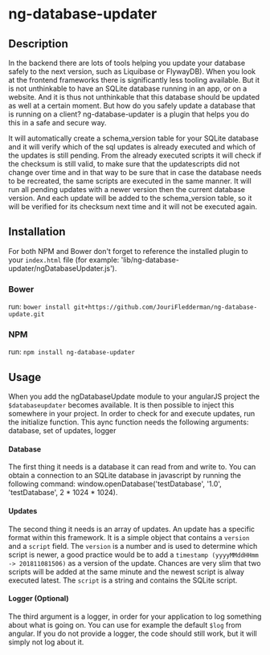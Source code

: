 # ng-database-updater

## Description
In the backend there are lots of tools helping you update your database safely to the next version, such as Liquibase
or FlywayDB). When you look at the frontend frameworks there is significantly less tooling available. But it is not 
unthinkable to have an SQLite database running in an app, or on a website. And it is thus not unthinkable that this 
database should be updated as well at a certain moment. But how do you safely update a database that is running on a client? ng-database-updater is a plugin that helps you do this in a safe and secure way.

It will automatically create a schema_version table for your SQLite database and it will verify which of the sql updates
is already executed and which of the updates is still pending. From the already executed scripts it will check if the 
checksum is still valid, to make sure that the updatescripts did not change over time and in that way to be sure that 
in case the database needs to be recreated, the same scripts are executed in the same manner. It will run all pending updates
with a newer version then the current database version. And each update will be added to the schema_version table, so it will 
be verified for its checksum next time and it will not be executed again. 

## Installation
For both NPM and Bower don't forget to reference the installed plugin to your `index.html` file (for example: 'lib/ng-database-updater/ngDatabaseUpdater.js'). 

### Bower
run: `bower install git+https://github.com/JouriFledderman/ng-database-update.git`

### NPM
run: `npm install ng-database-updater`

## Usage
When you add the ngDatabaseUpdate module to your angularJS project the `$databaseupdater` becomes available. It is then possible to inject this somewhere in your project. In order to check for and execute updates, run the initialize function. This aync function needs the following arguments: database, set of updates, logger

#### Database
The first thing it needs is a database it can read from and write to. You can obtain a connection to an SQLite database in javascript by running the following command: window.openDatabase('testDatabase', '1.0', 'testDatabase', 2 * 1024 * 1024).

#### Updates
The second thing it needs is an array of updates. An update has a specific format within this framework. It is a simple object that contains a `version` and a `script` field. The `version` is a number and is used to determine which script is newer, a good practice would be to add a `timestamp (yyyyMMddHHmm -> 201811081506)` as a version of the update. Chances are very slim that two scripts will be added at the same minute and the newest script is alway executed latest. The `script` is a string and contains the SQLite script. 

#### Logger (Optional)
The third argument is a logger, in order for your application to log something about what is going on. You can use for example the default `$log` from angular. If you do not provide a logger, the code should still work, but it will simply not log about it.
